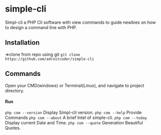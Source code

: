 # simple-cli

Simpl-cli a PHP Cli software  with view commands to guide newbies on how to design  a command line with PHP. 

## Installation
=>clone from repo using git `git clone https://github.com/adroitcoder/simple-cli`

## Commands

Open your CMD(windows) or Terminal(Linux), and navigate  to project  directory.

#### Run
`php com --version` Display Simpl-cli version.
`php com --help` Provide Commands 
`php com --about` A brief Intel of simple-cli.
`php com --today` Display current  Date and Time.
`php com --quote` Generation Beautiful Quotes.
 


